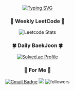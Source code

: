 <div align="center">
    
[![Typing SVG](https://readme-typing-svg.herokuapp.com?font=Noto+Sans&size=35&duration=3000&pause=1000&color=F7F7F7&background=0D1117F3&width=340&height=60&lines=Sully+(Wonjun+Jeong))](https://git.io/typing-svg)

### 🧶 Weekly LeetCode 🧶
![Leetcode Stats](https://leetcard.jacoblin.cool/won4885?theme=dark)

### 🍀 Daily BaekJoon 🍀
[![Solved.ac Profile](http://mazassumnida.wtf/api/v2/generate_badge?boj=2dcoder)](https://solved.ac/2dcoder/)

### 🐳 For Me 🐳
[![Gmail Badge](https://img.shields.io/badge/Gmail-d14836?style=square&logo=Gmail&logoColor=white&link=mailto:won4885.dev@gmail.com)](mailto:won4885.dev@gmail.com)
<a href="https://sully-tech.dev" target="_blank"><img src="https://img.shields.io/badge/Blog-181717?style=square&logo=github&color=blue"/></a>
![followers](https://img.shields.io/github/followers/won4885?style=social)
</div>
